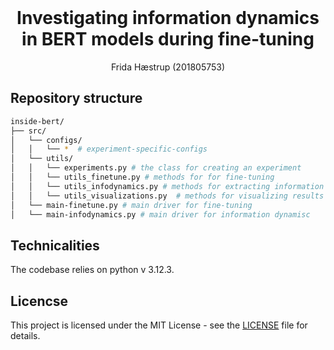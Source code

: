 <br />

  <h1 align="center">Investigating information dynamics in BERT models
during fine-tuning </h1> 

  <p align="center">
    Frida Hæstrup (201805753)
    <br>
</p>


## Repository structure

```bash
inside-bert/  
├── src/ 
│   └── configs/
│   │   └── *  # experiment-specific-configs
│   └── utils/
│   │   └── experiments.py # the class for creating an experiment
│   │   └── utils_finetune.py # methods for for fine-tuning
│   │   └── utils_infodynamics.py # methods for extracting information signals
│   │   └── utils_visualizations.py  # methods for visualizing results
│   └── main-finetune.py # main driver for fine-tuning
│   └── main-infodynamics.py # main driver for information dynamisc
```


## Technicalities
The codebase relies on python v 3.12.3.


## Licencse
This project is licensed under the MIT License - see the [LICENSE](LICENSE) file for details.
